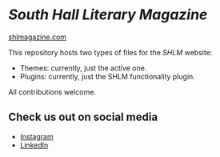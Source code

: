 # *South Hall Literary Magazine*
[shlmagazine.com](https://shlmagazine.com)

This repository hosts two types of files for the *SHLM* website:
* Themes: currently, just the active one.
* Plugins: currently, just the SHLM functionality plugin.

All contributions welcome.

## Check us out on social media
* [Instagram](https://www.instagram.com/southhallmagazine/)
* [LinkedIn](https://www.linkedin.com/company/south-hall-literary-magazine/)
